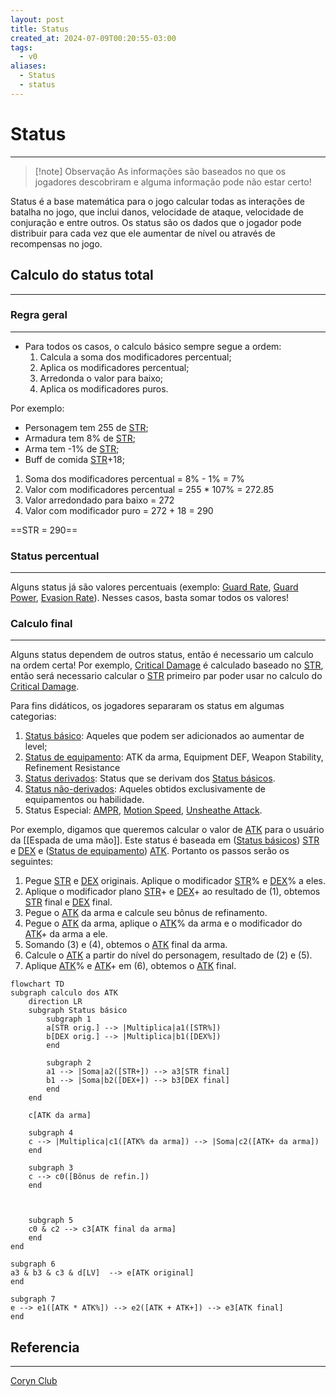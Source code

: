 ```yaml
---
layout: post
title: Status
created_at: 2024-07-09T00:20:55-03:00
tags:
  - v0
aliases:
  - Status
  - status
---
```

# Status
---

> [!note] Observação
> As informações são baseados no que os jogadores descobriram e alguma informação pode não estar certo!

Status é a base matemática para o jogo calcular todas as interações de batalha no jogo, que inclui danos, velocidade de ataque, velocidade de conjuração e entre outros. Os status são os dados que o jogador pode distribuir para cada vez que ele aumentar de nível ou através de recompensas no jogo.
## Calculo do status total
---

### Regra geral
---
 - Para todos os casos, o calculo básico sempre segue a ordem: 
	1. Calcula a soma dos modificadores percentual;
	2. Aplica os modificadores percentual;
	3. Arredonda o valor para baixo;
	4. Aplica os modificadores puros.

Por exemplo:
 - Personagem tem 255 de [STR](2024-07-09-Toram_STR.md);
 - Armadura tem 8% de [STR](2024-07-09-Toram_STR.md);
 - Arma tem -1% de [STR](2024-07-09-Toram_STR.md);
 - Buff de comida [STR](2024-07-09-Toram_STR.md)+18;

1. Soma dos modificadores percentual = 8% - 1% = 7%
2. Valor com modificadores percentual = 255 * 107% = 272.85
3. Valor arredondado para baixo = 272
4. Valor com modificador puro = 272 + 18 = 290

==STR = 290==

### Status percentual
---
Alguns status já são valores percentuais (exemplo: [Guard Rate](2024-07-09-Toram_Guard_Rate.md), [Guard Power](2024-07-09-Toram_Guard_Power.md), [Evasion Rate](2024-07-09-Toram_Evasion_Rate.md)). Nesses casos, basta somar todos os valores!

### Calculo final
---
Alguns status dependem de outros status, então é necessario um calculo na ordem certa! Por exemplo, [Critical Damage](2024-07-09-Toram_Critical_Damage.md) é calculado baseado no [STR](2024-07-09-Toram_STR.md), então será necessario calcular o [STR](2024-07-09-Toram_STR.md) primeiro par poder usar no calculo do [Critical Damage](2024-07-09-Toram_Critical_Damage.md).  

Para fins didáticos, os jogadores separaram os status em algumas categorias:
1. [Status básico](2024-07-09-Toram_Status_basico.md): Aqueles que podem ser adicionados ao aumentar de level;
2. [Status de equipamento](2024-07-09-Toram_Status_de_equipamento.md): ATK da arma, Equipment DEF, Weapon Stability, Refinement Resistance
3. [Status derivados](2024-07-09-Toram_Status%20derivados.md): Status que se derivam dos [Status básicos](2024-07-09-Toram_Status_basico.md).
4. [Status não-derivados](2024-07-09-Toram_Status%20não-derivados.md): Aqueles obtidos exclusivamente de equipamentos ou habilidade.
5. Status Especial: [AMPR](2024-07-09-Toram_AMPR.md), [Motion Speed](2024-07-09-Toram_Motion_Speed.md), [Unsheathe Attack](2024-07-09-Toram_Unsheathe_Attack.md).

Por exemplo, digamos que queremos calcular o valor de [ATK](2024-07-09-Toram_ATK.md) para o usuário da [[Espada de uma mão]]. Este status é baseada em ([Status básicos](2024-07-09-Toram_Status_basico.md)) [STR](2024-07-09-Toram_STR.md) e [DEX](2024-07-09-Toram_DEX.md) e ([Status de equipamento](2024-07-09-Toram_Status_de_equipamento.md)) [ATK](2024-07-09-Toram_ATK.md). Portanto os passos serão os seguintes:
1. Pegue [STR](2024-07-09-Toram_STR.md) e [DEX](2024-07-09-Toram_DEX.md) originais. Aplique o modificador [STR](2024-07-09-Toram_STR.md)% e [DEX](2024-07-09-Toram_DEX.md)% a eles.
2. Aplique o modificador plano [STR](2024-07-09-Toram_STR.md)+ e [DEX](2024-07-09-Toram_DEX.md)+ ao resultado de (1), obtemos [STR](2024-07-09-Toram_STR.md) final e [DEX](2024-07-09-Toram_DEX.md) final.
3. Pegue o [ATK](2024-07-09-Toram_ATK.md) da arma e calcule seu bônus de refinamento.
4. Pegue o [ATK](2024-07-09-Toram_ATK.md) da arma, aplique o [ATK](2024-07-09-Toram_ATK.md)% da arma e o modificador do [ATK](2024-07-09-Toram_ATK.md)+ da arma a ele.
5. Somando (3) e (4), obtemos o [ATK](2024-07-09-Toram_ATK.md) final da arma.
6. Calcule o [ATK](2024-07-09-Toram_ATK.md) a partir do nível do personagem, resultado de (2) e (5).
7. Aplique [ATK](2024-07-09-Toram_ATK.md)% e [ATK](2024-07-09-Toram_ATK.md)+ em (6), obtemos o [ATK](2024-07-09-Toram_ATK.md) final.

```mermaid
flowchart TD
subgraph calculo dos ATK
	direction LR
	subgraph Status básico
		subgraph 1
		a[STR orig.] --> |Multiplica|a1([STR%]) 
		b[DEX orig.] --> |Multiplica|b1([DEX%])
		end
		
		subgraph 2
		a1 --> |Soma|a2([STR+]) --> a3[STR final]
		b1 --> |Soma|b2([DEX+]) --> b3[DEX final]
		end
	end
	
	c[ATK da arma]
	
	subgraph 4
	c --> |Multiplica|c1([ATK% da arma]) --> |Soma|c2([ATK+ da arma])
	end
	
	subgraph 3
	c --> c0([Bônus de refin.]) 
	end
	
	
	
	subgraph 5
	c0 & c2 --> c3[ATK final da arma]
	end
end

subgraph 6
a3 & b3 & c3 & d[LV]  --> e[ATK original]
end

subgraph 7
e --> e1([ATK * ATK%]) --> e2([ATK + ATK+]) --> e3[ATK final]
end
```


## Referencia
---
[Coryn Club](https://coryn.club/guide.php?key=status)


